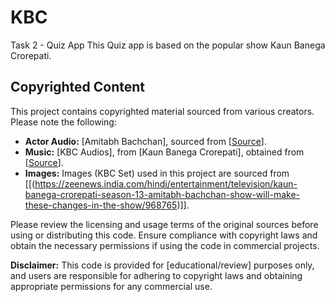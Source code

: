 # KBC
Task 2 - Quiz App
This Quiz app is based on the popular show Kaun Banega Crorepati.
## Copyrighted Content

This project contains copyrighted material sourced from various creators. Please note the following:

- **Actor Audio:** [Amitabh Bachchan], sourced from [[Source](https://mobcup.net/browse/ringtones/mp3/0/downloads/amitabh-bachan-sound-kbc)].
- **Music:** [KBC Audios], from [Kaun Banega Crorepati], obtained from [[Source](https://mobcup.net/browse/ringtones/mp3/0/downloads/kbc)].
- **Images:** Images (KBC Set) used in this project are sourced from [[(https://zeenews.india.com/hindi/entertainment/television/kaun-banega-crorepati-season-13-amitabh-bachchan-show-will-make-these-changes-in-the-show/968765)]].

Please review the licensing and usage terms of the original sources before using or distributing this code. Ensure compliance with copyright laws and obtain the necessary permissions if using the code in commercial projects.

**Disclaimer:** This code is provided for [educational/review] purposes only, and users are responsible for adhering to copyright laws and obtaining appropriate permissions for any commercial use.
